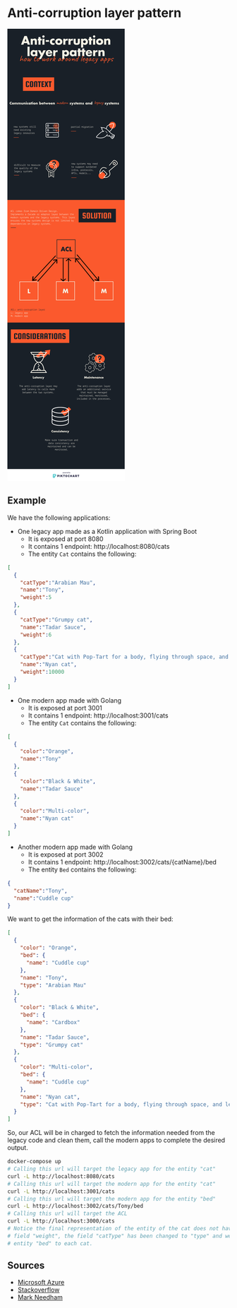 # Anti-corruption layer pattern

![ACL](acl.png)

## Example

We have the following applications:

- One legacy app made as a Kotlin application with Spring Boot
  - It is exposed at port 8080
  - It contains 1 endpoint: http://localhost:8080/cats
  - The entity `Cat` contains the following:

```json
[
  {
    "catType":"Arabian Mau",
    "name":"Tony",
    "weight":5
  },
  {
    "catType":"Grumpy cat",
    "name":"Tadar Sauce",
    "weight":6
  },
  {
    "catType":"Cat with Pop-Tart for a body, flying through space, and leaving a rainbow trail behind it",
    "name":"Nyan cat",
    "weight":10000
  }
]
```

- One modern app made with Golang
  - It is exposed at port 3001
  - It contains 1 endpoint: http://localhost:3001/cats
  - The entity `Cat` contains the following:

```json
[
  {
    "color":"Orange",
    "name":"Tony"
  },
  {
    "color":"Black & White",
    "name":"Tadar Sauce"
  },
  {
    "color":"Multi-color",
    "name":"Nyan cat"
  }
]
```

- Another modern app made with Golang
  - It is exposed at port 3002
  - It contains 1 endpoint: http://localhost:3002/cats/{catName}/bed
  - The entity `Bed` contains the following:

```json
{
  "catName":"Tony",
  "name":"Cuddle cup"
}
```

We want to get the information of the cats with their bed:

```json
[
  {
    "color": "Orange",
    "bed": {
      "name": "Cuddle cup"
    },
    "name": "Tony",
    "type": "Arabian Mau"
  },
  {
    "color": "Black & White",
    "bed": {
      "name": "Cardbox"
    },
    "name": "Tadar Sauce",
    "type": "Grumpy cat"
  },
  {
    "color": "Multi-color",
    "bed": {
      "name": "Cuddle cup"
    },
    "name": "Nyan cat",
    "type": "Cat with Pop-Tart for a body, flying through space, and leaving a rainbow trail behind it"
  }
]
```

So, our ACL will be in charged to fetch the information needed from the legacy code and clean them,
call the modern apps to complete the desired output.

```bash
docker-compose up
# Calling this url will target the legacy app for the entity "cat"
curl -L http://localhost:8080/cats
# Calling this url will target the modern app for the entity "cat"
curl -L http://localhost:3001/cats
# Calling this url will target the modern app for the entity "bed"
curl -L http://localhost:3002/cats/Tony/bed
# Calling this url will target the ACL
curl -L http://localhost:3000/cats
# Notice the final representation of the entity of the cat does not have the undesired
# field "weight", the field "catType" has been changed to "type" and we linked the
# entity "bed" to each cat.
```

## Sources

- [Microsoft Azure](https://docs.microsoft.com/en-us/azure/architecture/patterns/anti-corruption-layer)
- [Stackoverflow](https://softwareengineering.stackexchange.com/questions/184464/what-is-an-anti-corruption-layer-and-how-is-it-used)
- [Mark Needham](http://www.markhneedham.com/blog/2009/07/07/domain-driven-design-anti-corruption-layer/)
